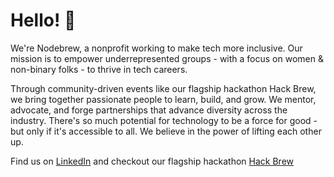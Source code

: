 # Hello! 👋

We're Nodebrew, a nonprofit working to make tech more inclusive. Our mission is to empower underrepresented groups - with a focus on women & non-binary folks - to thrive in tech careers.

Through community-driven events like our flagship hackathon Hack Brew, we bring together passionate people to learn, build, and grow. We mentor, advocate, and forge partnerships that advance diversity across the industry. There's so much potential for technology to be a force for good - but only if it's accessible to all. We believe in the power of lifting each other up.

Find us on [LinkedIn](https://www.linkedin.com/comapny/nodebrew) and checkout our flagship hackathon [Hack Brew](https://www.hackbrew.tech/)
